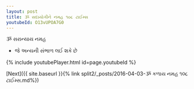 ```yaml
---
layout: post
title: ૐ સદાયોગીને નમહ ૧૦૮ ટાઈમ્સ
youtubeId: O13vUPOA7G0
---
```

 
 
 ૐ સરાન્યાય નમહ  
 
 -  જે અન્યની સંભાળ લઈ શકે છે 
 
  
 
  
 
 
 
 
 
 


{% include youtubePlayer.html id=page.youtubeId %}
 
[Next]({{ site.baseurl }}{% link  split2/_posts/2016-04-03-ૐ કળાય નમહ ૧૦૮ ટાઈમ્સ.md%})
 
